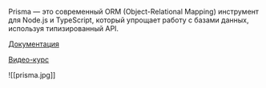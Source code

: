 Prisma — это современный ORM (Object-Relational Mapping) инструмент для Node.js и TypeScript, который упрощает работу с базами данных, используя типизированный API.

[Документация](https://www.prisma.io/docs)

[Видео-курс](https://youtu.be/QXxy8Uv1LnQ?si=3pz_JB1ks_5Z8z_C)

![[prisma.jpg]]
